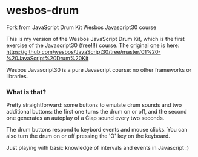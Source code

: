 # wesbos-drum
Fork from JavaScript Drum Kit Wesbos Javascript30 course 

This is my version of the Wesbos JavaScript Drum Kit, which is the first exercise of the Javascript30 (free!!!) course. The original one is here: https://github.com/wesbos/JavaScript30/tree/master/01%20-%20JavaScript%20Drum%20Kit

Wesbos Javascript30 is a pure Javascript course: no other frameworks or libraries. 

### What is that?
Pretty straightforward: some buttons to emulate drum sounds and two additional buttons: the first one turns the drum on or off, and the second one generates an autoplay of a Clap sound every two seconds.

The drum buttons respond to keybord events and mouse clicks. You can also turn the drum on or off pressing the 'O' key on the keyboard.

Just playing with basic knowledge of intervals and events in Javascript :)
